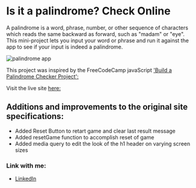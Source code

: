 # Is it a palindrome? Check Online

A palindrome is a word, phrase, number, or other sequence of characters which reads the same backward as forward, such as "madam" or "eye". This mini-project lets you input your word or phrase and run it against the app to see if your input is indeed a palindrome.

![palindrome app](https://res.cloudinary.com/dxla1usfm/image/upload/v1707561791/Github/image_2024-02-10_114311123_g2pzkc.png)

This project was inspired by the FreeCodeCamp javaScript ['Build a Palindrome Checker Project':](https://www.freecodecamp.org/learn/javascript-algorithms-and-data-structures-v8/#build-a-palindrome-checker-project)

Visit the live site [here:](https://ericjonesdev.github.io/palindrome-checker/)

## Additions and improvements to the original site specifications:
-   Added Reset Button to retart game and clear last result message
-   Added resetGame function to accomplish reset of game
-   Added media query to edit the look of the h1 header on varying screen sizes

### Link with me:
-  [LinkedIn](https://www.linkedin.com/in/ericnathanieljones/)